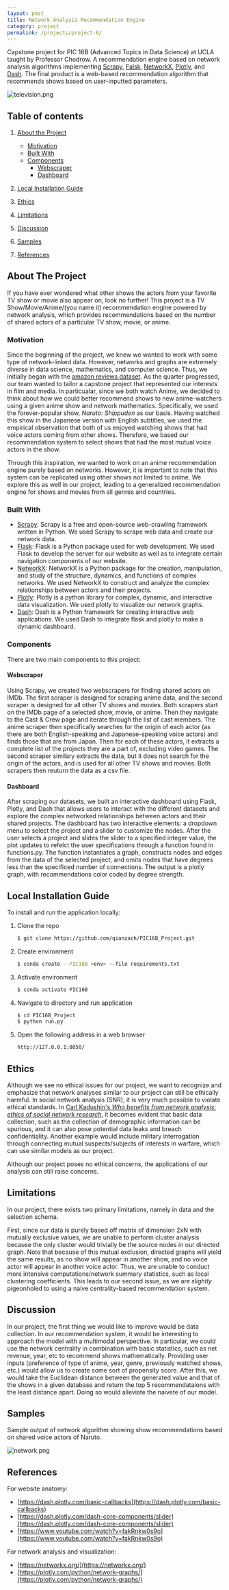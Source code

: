 ```yaml
---
layout: post
title: Network Analysis Recommendation Engine
category: project
permalink: /projects/project-6/
---
```


Capstone project for PIC 16B (Advanced Topics in Data Science) at UCLA taught by Professor Chodrow. A recommendation engine based on network analysis algorithms implementing [Scrapy](https://scrapy.org/), [Falsk](https://flask.palletsprojects.com/en/2.1.x/), [NetworkX](https://networkx.org/), [Plotly](https://plotly.com/), and [Dash](https://plotly.com/dash/). The final product is a web-based recommendation algorithm that recommends shows based on user-inputted parameters.


![television.png](/projects/assets/images/television.png)

## Table of contents
1. [About the Project](#About-the-project)
    - [Motivation](#Motivation)
    - [Built With](#Built-With)
    - [Components](#Components)
        - [Webscraper](#Webscraper)
        - [Dashboard](#Dashboard)

   
2. [Local Installation Guide](#Local-Installation-Guide)
3. [Ethics](#Ethics)
4. [Limitations](#Limitations)
5. [Discussion](#Discussion)
6. [Samples](#Samples)
7. [References](#References)

<!-- ABOUT THE PROJECT -->
## About The Project <a name="About-the-project"></a>
If you have ever wondered what other shows the actors from your favorite TV show or movie also appear on, look no further!
This project is a TV Show/Movie/Anime/(you name it) recommendation engine powered by network analysis, which provides recommendations based on the number of shared actors of a particular TV show, movie, or anime.

### Motivation <a name="Motivation"></a>
Since the beginning of the project, we knew we wanted to work with some type of network-linked data. However, networks and graphs are extremely diverse in data science, mathematics, and computer science. Thus, we initially began with the [amazon reviews dataset](https://www.cs.cornell.edu/~arb/data/amazon-reviews/). As the quarter progressed, our team wanted to tailor a capstone project that represented our interests in film and media. In particualar, since we both watch Anime, we decided to think about how we could better recommend shows to new anime-watchers using a given anime show and network mathematics. Specifically, we used the forever-popular show, *Naruto: Shippuden* as our basis. Having watched this show in the Japanese version with English subtitles, we used the empirical observation that both of us enjoyed watching shows that had voice actors coming from other shows. Therefore, we based our recommendation system to select shows that had the most mutual voice actors in the show.

Through this inspiration, we wanted to work on an anime recommendation engine purely based on networks. However, it is important to note that this system can be replicated using other shows not limited to anime. We explore this as well in our project, leading to a generalized recommendation engine for shows and movies from all genres and countries.


### Built With <a name="Built-With"></a>
* [Scrapy](https://scrapy.org/):
Scrapy is a free and open-source web-crawling framework written in Python. We used Scrapy to scrape web data and create our network data. 
* [Flask](https://flask.palletsprojects.com/en/2.0.x/):
Flask is a Python package used for web development. We used Flask to develop the server for our website as well as to integrate certain navigation components of our website.
* [NetworkX](https://networkx.org/):
NetworkX is a Python package for the creation, manipulation, and study of the structure, dynamics, and functions of complex networks. We used NetworkX to construct and analyze the complex relationships between actors and their projects.
* [Plotly](https://plotly.com/):
Plotly is a python library for complex, dynamic, and interactive data visualization. We used plotly to visualize our network graphs. 
* [Dash](https://plotly.com/dash/):
Dash is a Python framework for creating interactive web applications. We used Dash to integrate flask and plotly to make a dynamic dashboard. 

### Components <a name="Components"></a>
There are two main components to this project:

#### Webscraper <a name="Webscraper"></a>
Using Scrapy, we created two webscrapers for finding shared actors on IMDb. The first scraper is designed for scraping anime data, and the second scraper is designed for all other TV shows and movies. Both scrapers start on the IMDb page of a selected show, movie, or anime. Then they navigate to the Cast & Crew page and iterate through the list of cast members. The anime scraper then specifically searches for the origin of each actor (as there are both English-speaking and Japanese-speaking voice actors) and finds those that are from Japan. Then for each of these actors, it extracts a complete list of the projects they are a part of, excluding video games. The second scraper similary extracts the data, but it does not search for the origin of the actors, and is used for all other TV shows and movies. Both scrapers then reuturn the data as a csv file.

#### Dashboard <a name="Dashboard"></a>
After scraping our datasets, we built an interactive dashboard using Flask, Plotly, and Dash that allows users to interact with the different datasets and explore the complex networked relationships between actors and their shared projects. The dashboard has two interactive elements: a dropdown menu to select the project and a slider to customize the nodes. After the user selects a project and slides the slider to a specified integer value, the plot updates to refelct the user specifications through a function found in functions.py. The function instantiates a graph, constructs nodes and edges from the data of the selected project, and omits nodes that have degrees less than the specificed number of connections. The output is a plotly graph, with recommendations color coded by degree strength. 

<!-- INSTALLATION GUIDE -->
## Local Installation Guide <a name="Local-Installation-Guide"></a>
To install and run the application locally: 
1. Clone the repo
   ```sh
   $ git clone https://github.com/qianzach/PIC16B_Project.git
   ```
2. Create environment
   ```sh
   $ conda create --PIC16B <env> --file requirements.txt
   ```
3. Activate environment
   ```sh
   $ conda activate PIC16B
   ```
4. Navigate to directory and run application
   ```sh
   $ cd PIC16B_Project
   $ python run.py
   ```
5. Open the following address in a web browser
   ```sh
   http://127.0.0.1:8050/
   ```



<!-- ETHICS -->
## Ethics <a name="Ethics"></a>
Although we see no ethical issues for our project, we want to recognize and emphasize that network analyses similar to our project can still be ethically harmful. In social network analysis (SNR), it is very much possible to violate ethical standards. In [Carl Kadushin's *Who benefits from network analysis: ethics of social network research*](https://doi.org/10.1016/j.socnet.2005.01.005), it becomes evident that basic data collection, such as the collection of demographic information can be spurious, and it can also pose potential data leaks and breach confidentiality. Another example would include military interrogation through connecting mutual suspects/subjects of interests in warfare, which can use similar models as our project.

Although our project poses no ethical concerns, the applications of our analysis can still raise concerns.

<!-- LIMITATIONS -->
## Limitations <a name="Limitations"></a>
In our project, there exists two primary limitations, namely in data and the selection schema.

First, since our data is purely based off matrix of dimension 2xN with mutually exclusive values, we are unable to perform cluster analysis because the only cluster would trivially be the source nodes in our directed graph. Note that because of this mutual exclusion, directed graphs will yield the same results, as no show will appear in another show, and no voice actor will appear in another voice actor. Thus, we are unable to conduct more intensive computations/network summary statistics, such as local clustering coefficients. This leads to our second issue, as we are *slightly* pigeonholed to using a naive centrality-based recommendation system. 

<!-- DISCUSSION -->
## Discussion <a name="Discussion"></a>
In our project, the first thing we would like to improve would be data collection. In our recommendation system, it would be interesting to approach the model with a multimodal perspective. In particular, we could use the network centrality in combination with basic statistics, such as net revenue, year, etc to recommend shows mathematically. Providing user inputs (preference of type of anime, year, genre, previously watched shows, etc.) would allow us to create some sort of propensity score. After this, we would take the Euclidean distance between the generated value and that of the shows in a given database and return the top 5 recommendataions with the least distance apart. Doing so would alleviate the naivete of our model. 

<!-- SAMPLES -->
## Samples <a name="Samples"></a>

Sample output of network algorithm showing show recommendations based on shared voice actors of Naruto. 

![network.png](/projects/assets/images/network.png)


<!-- REFERENCES -->
## References <a name="References"></a>
For website anatomy: 

- [https://dash.plotly.com/basic-callbacks](https://dash.plotly.com/basic-callbacks)
- [https://dash.plotly.com/dash-core-components/slider](https://dash.plotly.com/dash-core-components/slider)
- [https://www.youtube.com/watch?v=fakRnkw0s9o](https://www.youtube.com/watch?v=fakRnkw0s9o)

For network analysis and visualization:

- [https://networkx.org/](https://networkx.org/)
- [https://plotly.com/python/network-graphs/](https://plotly.com/python/network-graphs/)